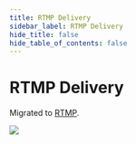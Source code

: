 ```yaml
---
title: RTMP Delivery
sidebar_label: RTMP Delivery 
hide_title: false
hide_table_of_contents: false
---
```


# RTMP Delivery

Migrated to [RTMP](./rtmp.md).

![](https://ossrs.io/gif/v1/sls.gif?site=ossrs.io&path=/lts/doc/en/v6/delivery-rtmp)


